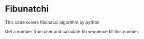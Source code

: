 # Fibunatchi
This code solves fibunacci algorithm by python

Get a number from user and calculate fib sequence till this number.
